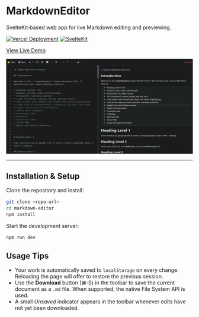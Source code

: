 # MarkdownEditor

SvelteKit‑based web app for live Markdown editing and previewing.

[![Vercel Deployment](https://vercelbadge.vercel.app/api/binesh-b0/markdown-editor)](https://markdown-editor-iota-seven.vercel.app/)	[![SvelteKit](https://img.shields.io/badge/SvelteKit-%23f1413d.svg?logo=svelte&logoColor=white)](#)

[View Live Demo](https://markdown-editor-iota-seven.vercel.app/)

![Screenshot](docs/Screenshot.png)

---
## Installation & Setup

Clone the repository and install:
```bash
git clone <repo-url>
cd markdown-editor
npm install
```

Start the development server:
```bash
npm run dev
```

## Usage Tips

- Your work is automatically saved to `localStorage` on every change. Reloading
  the page will offer to restore the previous session.
- Use the **Download** button (⌘‑S) in the toolbar to save the current document
  as a `.md` file. When supported, the native File System API is used.
- A small *Unsaved* indicator appears in the toolbar whenever edits have not yet
  been downloaded.
